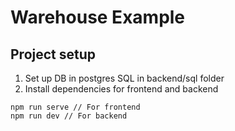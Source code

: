 # Warehouse Example

## Project setup
1. Set up DB in postgres SQL in backend/sql folder
2. Install dependencies for frontend and backend

```
npm run serve // For frontend
npm run dev // For backend
```

